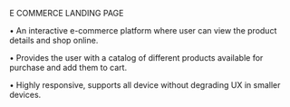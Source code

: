 E COMMERCE LANDING PAGE

• An interactive e-commerce platform where user can view the product details and shop online.

• Provides the user with a catalog of different products available for purchase and add them to cart.

• Highly responsive, supports all device without degrading UX in smaller devices.
